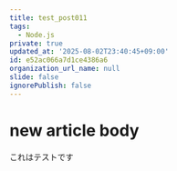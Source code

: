 ```yaml
---
title: test_post011
tags:
  - Node.js
private: true
updated_at: '2025-08-02T23:40:45+09:00'
id: e52ac066a7d1ce4386a6
organization_url_name: null
slide: false
ignorePublish: false
---
```

# new article body
これはテストです
